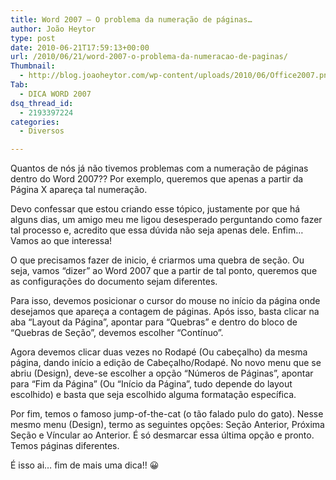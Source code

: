 ```yaml
---
title: Word 2007 – O problema da numeração de páginas…
author: João Heytor
type: post
date: 2010-06-21T17:59:13+00:00
url: /2010/06/21/word-2007-o-problema-da-numeracao-de-paginas/
Thumbnail:
  - http://blog.joaoheytor.com/wp-content/uploads/2010/06/Office2007.png
Tab:
  - DICA WORD 2007
dsq_thread_id:
  - 2193397224
categories:
  - Diversos

---
```

Quantos de nós já não tivemos problemas com a numeração de páginas dentro do Word 2007?? Por exemplo, queremos que apenas a partir da Página X apareça tal numeração.

Devo confessar que estou criando esse tópico, justamente por que há alguns dias, um amigo meu me ligou desesperado perguntando como fazer tal processo e, acredito que essa dúvida não seja apenas dele. Enfim&#8230; Vamos ao que interessa!

O que precisamos fazer de inicio, é criarmos uma quebra de seção. Ou seja, vamos “dizer” ao Word 2007 que a partir de tal ponto, queremos que as configurações do documento sejam diferentes.

Para isso, devemos posicionar o cursor do mouse no início da página onde desejamos que apareça a contagem de páginas. Após isso, basta clicar na aba “Layout da Página”, apontar para “Quebras” e dentro do bloco de “Quebras de Seção”, devemos escolher “Contínuo”.

Agora devemos clicar duas vezes no Rodapé (Ou cabeçalho) da mesma página, dando início a edição de Cabeçalho/Rodapé. No novo menu que se abriu (Design), deve-se escolher a opção “Números de Páginas”, apontar para “Fim da Página” (Ou “Início da Página”, tudo depende do layout escolhido) e basta que seja escolhido alguma formatação específica.

Por fim, temos o famoso jump-of-the-cat (o tão falado pulo do gato). Nesse mesmo menu (Design), termo as seguintes opções: Seção Anterior, Próxima Seção e Víncular ao Anterior. É só desmarcar essa última opção e pronto. Temos páginas diferentes.

É isso ai&#8230; fim de mais uma dica!! 😀